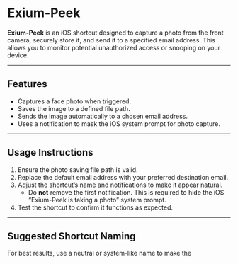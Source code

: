 # Exium-Peek

**Exium-Peek** is an iOS shortcut designed to capture a photo from the front camera, securely store it, and send it to a specified email address. This allows you to monitor potential unauthorized access or snooping on your device.

---

## Features
- Captures a face photo when triggered.
- Saves the image to a defined file path.
- Sends the image automatically to a chosen email address.
- Uses a notification to mask the iOS system prompt for photo capture.

---

## Usage Instructions
1. Ensure the photo saving file path is valid.  
2. Replace the default email address with your preferred destination email.  
3. Adjust the shortcut’s name and notifications to make it appear natural.  
   - Do **not** remove the first notification. This is required to hide the iOS “Exium-Peek is taking a photo” system prompt.  
4. Test the shortcut to confirm it functions as expected.  

---

## Suggested Shortcut Naming
For best results, use a neutral or system-like name to make the
